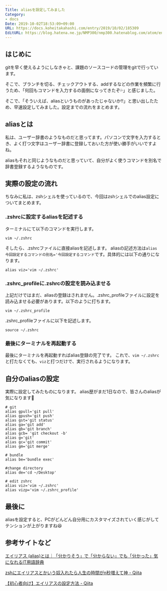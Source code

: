 ```yaml
---
Title: aliasを設定してみました
Category:
- docs
Date: 2019-10-02T18:53:09+09:00
URL: https://docs.koheitakahashi.com/entry/2019/10/02/185309
EditURL: https://blog.hatena.ne.jp/NMP300/nmp300.hatenablog.com/atom/entry/26006613443777117
---
```


## はじめに
gitを早く使えるようにしなきゃと、課題のソースコードの管理をgitで行っています。

そこで、ブランチを切る、チェックアウトする、addするなどの作業を頻繁に行うため、「何回もコマンドを入力するの面倒になってきたぞ💦」と感じました。

そこで、「そういえば、aliasというものがあったじゃないか‼️」と思い出したため、早速設定してみました。設定までの流れをまとめます。

## aliasとは
私は、ユーザー辞書のようなものだと思ってます。パソコンで文字を入力するとき、よく打つ文字はユーザー辞書に登録しておいた方が使い勝手がいいですよね。

aliasもそれと同じようなものだと思っていて、自分がよく使うコマンドを別名で辞書登録するようなものです。

## 実際の設定の流れ

ちなみに私は、zshシェルを使っているので、今回はzshシェルでのalias設定についてまとめます。

### .zshrcに設定するaliasを記述する

ターミナルにて以下のコマンドを実行します。
```
vim ~/.zshrc
```

そしたら、.zshrcファイルに直接aliasを記述します。
aliasの記述方法は`alias 今回設定するコマンドの別名='今回設定するコマンド`です。具体的には以下の通りになります。
```
alias viz='vim ~/.zshrc'
```


### .zshrc_profileに.zshrcの設定を読み込ませる

上記だけではまだ、aliasの登録はされません。.zshrc_profileファイルに設定を読み込ませる必要があります。以下のように打ちます。

```
vim ~/.zshrc_profile
```

.zshrc_profileファイルに以下を記述します。
```
source ~/.zshrc
```

### 最後にターミナルを再起動する

最後にターミナルを再起動すればalias登録の完了です。
これで、`vim ~/.zshrc`と打たなくても、`viz`と打つだけで、実行されるようになります。

## 自分のaliasの設定

実際に設定してみたものになります。
alias歴がまだ1日なので、皆さんのaliasが気になります👀

```
# git
alias gpull='git pull'
alias gpush='git push'
alias gst='git status'
alias ga='git add'
alias gb='git branch'
alias gcb= 'git checkout -b'
alias g='git'
alias gc='git commit'
alias gm='git merge'

# bundle
alias be='bundle exec'

#change directory
alias de='cd ~/Desktop'

# edit zshrc
alias viz='vim ~/.zshrc'
alias vizp='vim ~/.zshrc_profile'
```

## 最後に
aliasを設定すると、PCがどんどん自分用にカスタマイズされていく感じがしてテンションが上がりますね😆


## 参考サイトなど
[エイリアス \(alias\)とは｜「分かりそう」で「分からない」でも「分かった」気になれるIT用語辞典](https://wa3.i-3-i.info/word1149.html)

[zshにエイリアスとかいう奴入れたら人生の時間がn秒増えて神 \- Qiita](https://qiita.com/Ancient_Scapes/items/abfb0673aa5df3274fc6)

[【初心者向け】エイリアスの設定方法 \- Qiita](https://qiita.com/yutat93/items/b5bb9c0366f21bcbea62)
